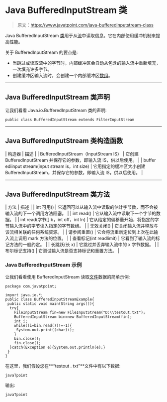 # Java BufferedInputStream 类

> 原文：<https://www.javatpoint.com/java-bufferedinputstream-class>

Java BufferedInputStream [类](object-and-class-in-java)用于从[流](java-8-stream)中读取信息。它在内部使用缓冲机制来提高性能。

关于 BufferedInputStream 的要点是:

*   当跳过或读取流中的字节时，内部缓冲区会自动从包含的输入流中重新填充，一次填充许多字节。
*   创建缓冲区输入流时，会创建一个内部缓冲区[数组](array-in-java)。

* * *

## Java BufferedInputStream 类声明

让我们看看 Java.io.BufferedInputStream 类的声明:

```
public class BufferedInputStream extends FilterInputStream

```

* * *

## Java BufferedInputStream 类构造函数

| 构造器 | 描述 |
| BufferedInputStream（InputStream IS） | 它创建 BufferedInputStream 并保存它的参数，即输入流 IS，供以后使用。 |
| buffer ediinput stream(input stream is，int size) | 它用指定的缓冲区大小创建 BufferedInputStream，并保存它的参数，即输入流 IS，供以后使用。 |

* * *

## Java BufferedInputStream 类方法

| 方法 | 描述 |
| int 可用() | 它返回可以从输入流中读取的估计字节数，而不会被输入流的下一个调用方法阻塞。 |
| int read() | 它从输入流中读取下一个字节的数据。 |
| int read(字节[] b，int off，int ln) | 它从给定的偏移量开始，将指定的字节输入流中的字节读入指定的字节数组。 |
| 无效关闭() | 它关闭输入流并释放与该流相关联的任何系统资源。 |
| 请参阅重置() | 它会将流重新定位到上次在此输入流上调用 mark 方法的位置。 |
| 查看标记(int readlimit) | 它看到了输入流的标记方法的一般约定。 |
| 长跳跃(长 x) | 它跳过并丢弃输入流中的 x 字节数据。 |
| 布尔标记支持() | 它测试输入流是否支持标记和重置方法。 |

### Java BufferedInputStream 示例

让我们看看使用 BufferedInputStream 读取[文件](java-file-class)数据的简单示例:

```
package com.javatpoint;

import java.io.*;
public class BufferedInputStreamExample{  
 public static void main(String args[]){  
  try{  
    FileInputStream fin=new FileInputStream("D:\\testout.txt");  
    BufferedInputStream bin=new BufferedInputStream(fin);  
    int i;  
    while((i=bin.read())!=-1){  
     System.out.print((char)i);  
    }  
    bin.close();  
    fin.close();  
  }catch(Exception e){System.out.println(e);}  
 }  
}

```

在这里，我们假设您在**“testout . txt”**文件中有以下数据:

```
javaTpoint

```

输出:

```
javaTpoint

```